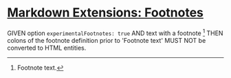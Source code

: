 # [Markdown Extensions: Footnotes][1]

<!--
Footnotes are not yet part of CommonMark Spec
under spec.commonmark.org
-->

GIVEN option `experimentalFootnotes: true`
AND text with a footnote [^footnote]
THEN colons of the footnote definition prior to 'Footnote text' MUST NOT be converted to HTML entities.

[^footnote]: Footnote text.

[1]: #markdown-extensions-footnotes
